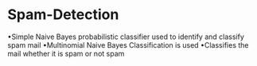 # Spam-Detection
•Simple Naive Bayes probabilistic classifier used to identify and classify spam mail •Multinomial Naive Bayes Classification is used •Classifies the mail whether it is spam or not spam
